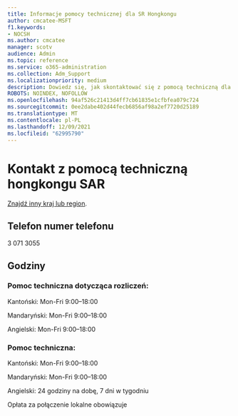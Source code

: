 ```yaml
---
title: Informacje pomocy technicznej dla SR Hongkongu
author: cmcatee-MSFT
f1.keywords:
- NOCSH
ms.author: cmcatee
manager: scotv
audience: Admin
ms.topic: reference
ms.service: o365-administration
ms.collection: Adm_Support
ms.localizationpriority: medium
description: Dowiedz się, jak skontaktować się z pomocą techniczną dla swojego kraju lub regionu.
ROBOTS: NOINDEX, NOFOLLOW
ms.openlocfilehash: 94af526c21413d4ff7cb61835e1cfbfea079c724
ms.sourcegitcommit: 0ee2dabe402d44fecb6856af98a2ef7720d25189
ms.translationtype: MT
ms.contentlocale: pl-PL
ms.lasthandoff: 12/09/2021
ms.locfileid: "62995790"
---
```

# <a name="contact-support-for-hong-kong-sar"></a>Kontakt z pomocą techniczną hongkongu SAR

[Znajdź inny kraj lub region](../get-help-support.md).

## <a name="phone-number"></a>Telefon numer telefonu
3 071 3055

## <a name="hours"></a>Godziny
### <a name="billing-support"></a>Pomoc techniczna dotycząca rozliczeń:

Kantoński: Mon-Fri 9:00–18:00

Mandaryński: Mon-Fri 9:00–18:00

Angielski: Mon-Fri 9:00–18:00

### <a name="technical-support"></a>Pomoc techniczna:

Kantoński: Mon-Fri 9:00–18:00

Mandaryński: Mon-Fri 9:00–18:00

Angielski: 24 godziny na dobę, 7 dni w tygodniu

Opłata za połączenie lokalne obowiązuje
